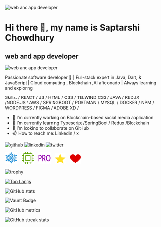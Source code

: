
![web and app developer](https://pbs.twimg.com/profile_banners/1510632132875460624/1711036254/1080x360)
# Hi there 👋,  my name is Saptarshi Chowdhury
## web and app developer
![web and app developer](https://pbs.twimg.com/profile_banners/1510632132875460624/1711036254/1080x360)

Passionate software developer 🚀 | Full-stack expert in Java, Dart, & JavaScript | Cloud computing , Blockchain ,AI aficionado | Always learning and exploring

Skills:  / REACT / JS / HTML / CSS / TELWIND CSS / JAVA / REDUX /NODE.JS / AWS / SPRINGBOOT / POSTMAN /  MYSQL / DOCKER /  NPM / WORDPRESS / FIGMA / ADOBE XD / 

- 🔭 I’m currently working on Blockchain-based social media application 
- 🌱 I’m currently learning Typescript /SpringBoot / Redux /Blockchain  
- 👯 I’m looking to collaborate on GitHub 
- 📫 How to reach me: Linkedin / x  


[<img src='https://cdn.jsdelivr.net/npm/simple-icons@3.0.1/icons/github.svg' alt='github' height='40'>](https://github.com/@1saptarshi)  [<img src='https://cdn.jsdelivr.net/npm/simple-icons@3.0.1/icons/linkedin.svg' alt='linkedin' height='40'>](https://www.linkedin.com/in/@SaptarshiChowdhury/)  [<img src='https://cdn.jsdelivr.net/npm/simple-icons@3.0.1/icons/twitter.svg' alt='twitter' height='40'>](https://twitter.com/@saptarshi177)  

<a href='https://archiveprogram.github.com/'><img src='https://raw.githubusercontent.com/acervenky/animated-github-badges/master/assets/acbadge.gif' width='40' height='40'></a> <a href='https://docs.github.com/en/developers'><img src='https://raw.githubusercontent.com/acervenky/animated-github-badges/master/assets/devbadge.gif' width='40' height='40'></a> <a href='https://github.com/pricing'><img src='https://raw.githubusercontent.com/acervenky/animated-github-badges/master/assets/pro.gif' width='40' height='40'></a> <a href='https://stars.github.com/'><img src='https://raw.githubusercontent.com/acervenky/animated-github-badges/master/assets/starbadge.gif' width='35' height='35'></a> <a href='https://docs.github.com/en/github/supporting-the-open-source-community-with-github-sponsors'><img src='https://raw.githubusercontent.com/acervenky/animated-github-badges/master/assets/sponsorbadge.gif' width='35' height='35'></a> 

[![trophy](https://github-profile-trophy.vercel.app/?username=@1saptarshi)](https://github.com/ryo-ma/github-profile-trophy)

[![Top Langs](https://github-readme-stats.vercel.app/api/top-langs/?username=@1saptarshi)](https://github.com/anuraghazra/github-readme-stats)

![GitHub stats](https://github-readme-stats.vercel.app/api?username=@1saptarshi&show_icons=true&count_private=true)  

![Vaunt Badge](https://api.vaunt.dev/v1/github/entities/@1saptarshi/contributions?format=svg&private=true)  

![GitHub metrics](https://metrics.lecoq.io/@1saptarshi)  

![GitHub streak stats](https://streak-stats.demolab.com/?user=@1saptarshi)  

